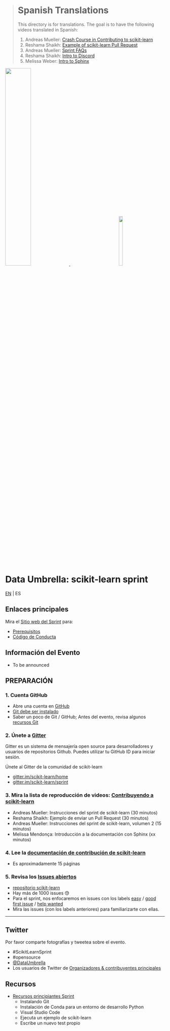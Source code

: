> # Spanish Translations
>
> This directory is for translations.
> The goal is to have the following videos translated in Spanish:
> 1.  Andreas Mueller: [Crash Course in Contributing to scikit-learn](https://youtu.be/5OL8XoMMOfA)
> 1.  Reshama Shaikh:  [Example of scikit-learn Pull Request](https://youtu.be/PU1WyDPGePI)
> 1.  Andreas Mueller: [Sprint FAQs](https://youtu.be/p_2Uw2BxdhA)
> 1.  Reshama Shaikh: [Intro to Discord](https://youtu.be/w2A8SknM-68)
> 1.  Melissa Weber:  [Intro to Sphinx](https://youtu.be/tXWscUSYdBs)

<p float="left">
 <a href="https://www.dataumbrella.org" target="_blank"> <img src="../images/full logo-transparent copy.png" height="40%" width="40%" /> </a>
  <img  width="150" />
   <a href="https://github.com/scikit-learn" target="_blank"> <img src="../images/scikit-learn-logo-notext.png" width="15%" height="20%" />  </a>
</p>

# Data Umbrella: scikit-learn sprint

[EN](../) | ES

## Enlaces principales
Mira el [Sitio web del Sprint](https://afme2021.dataumbrella.org) para:
- [Prerequisitos](https://afme2021.dataumbrella.org/about/prep-work)
- [Código de Conducta](https://www.dataumbrella.org/about/code-of-conduct)


## Información del Evento
- To be announced

## PREPARACIÓN

### 1.  Cuenta GitHub
- Abre una cuenta en [GitHub](https://github.com/)
- [Git debe ser instalado](https://git-scm.com/book/en/v2/Getting-Started-Installing-Git)
- Saber un poco de Git / GitHub; Antes del evento, revisa algunos [recursos Git](https://github.com/reshamas/git-intro-workshop/blob/master/extra_resources/resource_git_tutorials.md)

### 2. Únete a [Gitter](https://gitter.im)
Gitter es un sistema de mensajería open source para desarrolladores y usuarios de repositorios Github.  Puedes utilizar tu GitHub ID para iniciar sesión.

Únete al Gitter de la comunidad de scikit-learn
* [gitter.im/scikit-learn/home](https://gitter.im/scikit-learn/home)
* [gitter.im/scikit-learn/sprint](https://gitter.im/scikit-learn/sprint)

### 3.  Mira la lista de reproducción de videos:  [Contribuyendo a scikit-learn](https://www.youtube.com/playlist?list=PLBKcU7Ik-ir-b1fwjNabO3b8ebs9ez5ga)
* Andreas Mueller: Instrucciones del sprint de scikit-learn (30 minutos)
* Reshama Shaikh: Ejemplo de enviar un Pull Request (30 minutos)
* Andreas Mueller: Instrucciones del sprint de scikit-learn, volumen 2 (15 minutos)
* Melissa Mendonça:  Introducción a la documentación con Sphinx (xx minutos)


### 4.  Lee la [documentación de contribución de scikit-learn](http://scikit-learn.org/stable/developers/contributing.html)
* Es aproximadamente 15 páginas

### 5.  Revisa los [Issues abiertos](https://github.com/scikit-learn/scikit-learn/issues)
* [repositorio scikit-learn](https://github.com/scikit-learn/scikit-learn)
* Hay más de 1000 issues :sweat:
* Para el sprint, nos enfocaremos en issues con los labels [easy](https://github.com/scikit-learn/scikit-learn/issues?q=is%3Aissue+is%3Aopen+label%3AEasy) / [good first issue](https://github.com/scikit-learn/scikit-learn/issues?q=is%3Aissue+is%3Aopen+label%3A"good+first+issue") / [help wanted](https://github.com/scikit-learn/scikit-learn/issues?q=is%3Aissue+is%3Aopen+label%3A"help+wanted")
* Mira las issues (con los labels anteriores) para familiarizarte con ellas.

---

## Twitter
Por favor comparte fotografías y tweetea sobre el evento.
- #ScikitLearnSprint
- #opensource
- [@DataUmbrella](https://twitter.com/DataUmbrella)
- Los usuarios de Twitter de [Organizadores & contribuyentes principales](https://afme2021.dataumbrella.org/organizers)


## Recursos
- [Recursos principiantes Sprint](https://github.com/scikit-learn-inria-fondation/ParisSprintJanuary2020/blob/master/workshop.md)
  - Instalando Git
  - Instalación de Conda para un entorno de desarrollo Python
  - Visual Studio Code
  - Ejecuta un ejemplo de scikit-learn
  - Escribe un nuevo test propio

